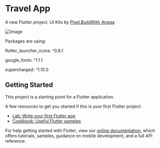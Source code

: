 # Travel App

A new Flutter project.
UI Kits by [Pixel.BuildWith Angga](https://pixel.buildwithangga.com/details/travel-app-mobile)

![image](https://user-images.githubusercontent.com/53219217/116340802-fa278c80-a809-11eb-98f6-5a4448097c62.png)

Packages are using: 

  flutter_launcher_icons: ^0.8.1
  
  google_fonts: ^1.1.1
  
  supercharged: ^1.10.0


## Getting Started

This project is a starting point for a Flutter application.

A few resources to get you started if this is your first Flutter project:

- [Lab: Write your first Flutter app](https://flutter.dev/docs/get-started/codelab)
- [Cookbook: Useful Flutter samples](https://flutter.dev/docs/cookbook)

For help getting started with Flutter, view our
[online documentation](https://flutter.dev/docs), which offers tutorials,
samples, guidance on mobile development, and a full API reference.
